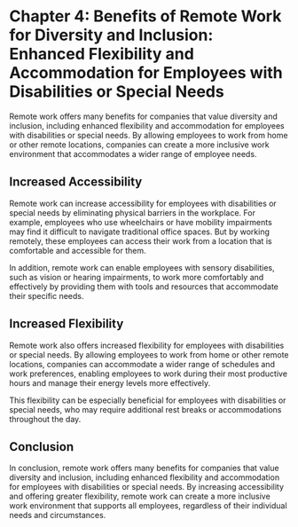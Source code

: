 Chapter 4: Benefits of Remote Work for Diversity and Inclusion: Enhanced Flexibility and Accommodation for Employees with Disabilities or Special Needs
=======================================================================================================================================================

Remote work offers many benefits for companies that value diversity and inclusion, including enhanced flexibility and accommodation for employees with disabilities or special needs. By allowing employees to work from home or other remote locations, companies can create a more inclusive work environment that accommodates a wider range of employee needs.

Increased Accessibility
-----------------------

Remote work can increase accessibility for employees with disabilities or special needs by eliminating physical barriers in the workplace. For example, employees who use wheelchairs or have mobility impairments may find it difficult to navigate traditional office spaces. But by working remotely, these employees can access their work from a location that is comfortable and accessible for them.

In addition, remote work can enable employees with sensory disabilities, such as vision or hearing impairments, to work more comfortably and effectively by providing them with tools and resources that accommodate their specific needs.

Increased Flexibility
---------------------

Remote work also offers increased flexibility for employees with disabilities or special needs. By allowing employees to work from home or other remote locations, companies can accommodate a wider range of schedules and work preferences, enabling employees to work during their most productive hours and manage their energy levels more effectively.

This flexibility can be especially beneficial for employees with disabilities or special needs, who may require additional rest breaks or accommodations throughout the day.

Conclusion
----------

In conclusion, remote work offers many benefits for companies that value diversity and inclusion, including enhanced flexibility and accommodation for employees with disabilities or special needs. By increasing accessibility and offering greater flexibility, remote work can create a more inclusive work environment that supports all employees, regardless of their individual needs and circumstances.
